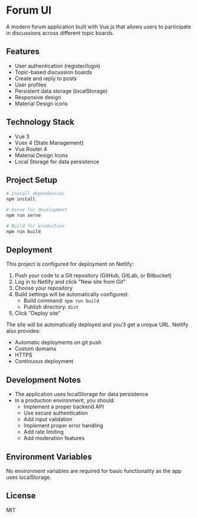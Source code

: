 # Forum UI

A modern forum application built with Vue.js that allows users to participate in discussions across different topic boards.

## Features

- User authentication (register/login)
- Topic-based discussion boards
- Create and reply to posts
- User profiles
- Persistent data storage (localStorage)
- Responsive design
- Material Design icons

## Technology Stack

- Vue 3
- Vuex 4 (State Management)
- Vue Router 4
- Material Design Icons
- Local Storage for data persistence

## Project Setup

```bash
# Install dependencies
npm install

# Serve for development
npm run serve

# Build for production
npm run build
```

## Deployment

This project is configured for deployment on Netlify:

1. Push your code to a Git repository (GitHub, GitLab, or Bitbucket)
2. Log in to Netlify and click "New site from Git"
3. Choose your repository
4. Build settings will be automatically configured:
   - Build command: `npm run build`
   - Publish directory: `dist`
5. Click "Deploy site"

The site will be automatically deployed and you'll get a unique URL. Netlify also provides:
- Automatic deployments on git push
- Custom domains
- HTTPS
- Continuous deployment

## Development Notes

- The application uses localStorage for data persistence
- In a production environment, you should:
  - Implement a proper backend API
  - Use secure authentication
  - Add input validation
  - Implement proper error handling
  - Add rate limiting
  - Add moderation features

## Environment Variables

No environment variables are required for basic functionality as the app uses localStorage.

## License

MIT
